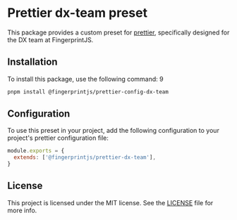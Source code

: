 # Prettier dx-team preset

This package provides a custom preset
for [prettier](https://github.com/prettier/prettier), specifically designed
for the DX team at FingerprintJS.

## Installation

To install this package, use the following command:
9

```bash
pnpm install @fingerprintjs/prettier-config-dx-team
```

## Configuration

To use this preset in your project, add the following configuration to your project's prettier configuration file:

```js
module.exports = {
  extends: ['@fingerprintjs/prettier-dx-team'],
}

```

## License

This project is licensed under the MIT license. See
the [LICENSE](https://github.com/fingerprintjs/dx-team-toolkit/blob/main/LICENSE) file for more info.
